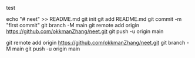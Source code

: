 test

echo "# neet" >> README.md
git init
git add README.md
git commit -m "first commit"
git branch -M main
git remote add origin https://github.com/okkmanZhang/neet.git
git push -u origin main


git remote add origin https://github.com/okkmanZhang/neet.git
git branch -M main
git push -u origin main